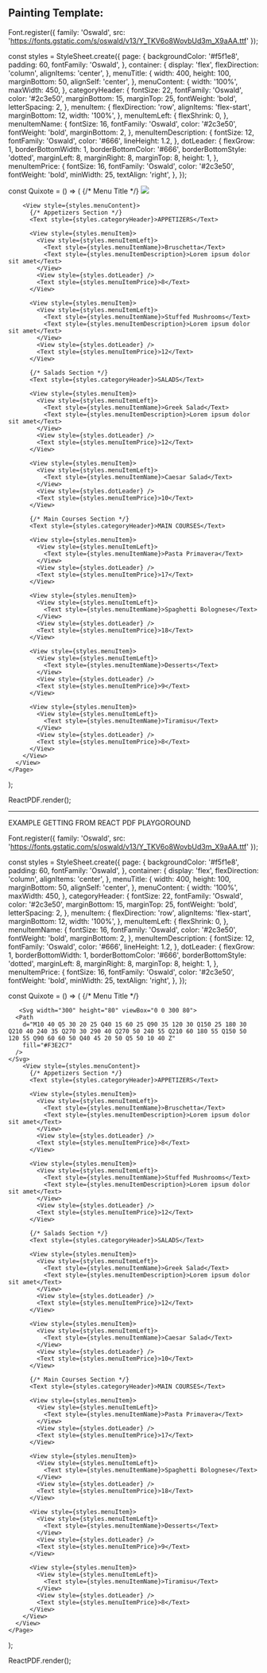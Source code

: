 ## Painting Template:

Font.register({
  family: 'Oswald',
  src: 'https://fonts.gstatic.com/s/oswald/v13/Y_TKV6o8WovbUd3m_X9aAA.ttf'
});

const styles = StyleSheet.create({
  page: {
    backgroundColor: '#f5f1e8',
    padding: 60,
    fontFamily: 'Oswald',
  },
  container: {
    display: 'flex',
    flexDirection: 'column',
    alignItems: 'center',
  },
  menuTitle: {
    width: 400,
    height: 100,
    marginBottom: 50,
    alignSelf: 'center',
  },
  menuContent: {
    width: '100%',
    maxWidth: 450,
  },
  categoryHeader: {
    fontSize: 22,
    fontFamily: 'Oswald',
    color: '#2c3e50',
    marginBottom: 15,
    marginTop: 25,
    fontWeight: 'bold',
    letterSpacing: 2,
  },
  menuItem: {
    flexDirection: 'row',
    alignItems: 'flex-start',
    marginBottom: 12,
    width: '100%',
  },
  menuItemLeft: {
    flexShrink: 0,
  },
  menuItemName: {
    fontSize: 16,
    fontFamily: 'Oswald',
    color: '#2c3e50',
    fontWeight: 'bold',
    marginBottom: 2,
  },
  menuItemDescription: {
    fontSize: 12,
    fontFamily: 'Oswald',
    color: '#666',
    lineHeight: 1.2,
  },
  dotLeader: {
    flexGrow: 1,
    borderBottomWidth: 1,
    borderBottomColor: '#666',
    borderBottomStyle: 'dotted',
    marginLeft: 8,
    marginRight: 8,
    marginTop: 8,
    height: 1,
  },
  menuItemPrice: {
    fontSize: 16,
    fontFamily: 'Oswald',
    color: '#2c3e50',
    fontWeight: 'bold',
    minWidth: 25,
    textAlign: 'right',
  },
});

const Quixote = () => (
  <Document>
    <Page style={styles.page} size="A4">
      <View style={styles.container}>
        {/* Menu Title */}
        <Image 
          style={styles.menuTitle}
          src="https://sdmntpritalynorth.oaiusercontent.com/files/00000000-3148-6246-a338-46eeacb74170/raw?se=2025-07-08T10%3A24%3A04Z&sp=r&sv=2024-08-04&sr=b&scid=d3b3101d-7e2b-5b19-a25f-349f5f949143&skoid=eb780365-537d-4279-a878-cae64e33aa9c&sktid=a48cca56-e6da-484e-a814-9c849652bcb3&skt=2025-07-08T07%3A50%3A37Z&ske=2025-07-09T07%3A50%3A37Z&sks=b&skv=2024-08-04&sig=Gg%2BNaW1eLR5GW7%2BtqDjiaBoMJQ3SoLZdkXVLxRl4kBY%3D"
        />

        <View style={styles.menuContent}>
          {/* Appetizers Section */}
          <Text style={styles.categoryHeader}>APPETIZERS</Text>
          
          <View style={styles.menuItem}>
            <View style={styles.menuItemLeft}>
              <Text style={styles.menuItemName}>Bruschetta</Text>
              <Text style={styles.menuItemDescription}>Lorem ipsum dolor sit amet</Text>
            </View>
            <View style={styles.dotLeader} />
            <Text style={styles.menuItemPrice}>8</Text>
          </View>

          <View style={styles.menuItem}>
            <View style={styles.menuItemLeft}>
              <Text style={styles.menuItemName}>Stuffed Mushrooms</Text>
              <Text style={styles.menuItemDescription}>Lorem ipsum dolor sit amet</Text>
            </View>
            <View style={styles.dotLeader} />
            <Text style={styles.menuItemPrice}>12</Text>
          </View>

          {/* Salads Section */}
          <Text style={styles.categoryHeader}>SALADS</Text>
          
          <View style={styles.menuItem}>
            <View style={styles.menuItemLeft}>
              <Text style={styles.menuItemName}>Greek Salad</Text>
              <Text style={styles.menuItemDescription}>Lorem ipsum dolor sit amet</Text>
            </View>
            <View style={styles.dotLeader} />
            <Text style={styles.menuItemPrice}>12</Text>
          </View>

          <View style={styles.menuItem}>
            <View style={styles.menuItemLeft}>
              <Text style={styles.menuItemName}>Caesar Salad</Text>
            </View>
            <View style={styles.dotLeader} />
            <Text style={styles.menuItemPrice}>10</Text>
          </View>

          {/* Main Courses Section */}
          <Text style={styles.categoryHeader}>MAIN COURSES</Text>
          
          <View style={styles.menuItem}>
            <View style={styles.menuItemLeft}>
              <Text style={styles.menuItemName}>Pasta Primavera</Text>
            </View>
            <View style={styles.dotLeader} />
            <Text style={styles.menuItemPrice}>17</Text>
          </View>

          <View style={styles.menuItem}>
            <View style={styles.menuItemLeft}>
              <Text style={styles.menuItemName}>Spaghetti Bolognese</Text>
            </View>
            <View style={styles.dotLeader} />
            <Text style={styles.menuItemPrice}>18</Text>
          </View>

          <View style={styles.menuItem}>
            <View style={styles.menuItemLeft}>
              <Text style={styles.menuItemName}>Desserts</Text>
            </View>
            <View style={styles.dotLeader} />
            <Text style={styles.menuItemPrice}>9</Text>
          </View>

          <View style={styles.menuItem}>
            <View style={styles.menuItemLeft}>
              <Text style={styles.menuItemName}>Tiramisu</Text>
            </View>
            <View style={styles.dotLeader} />
            <Text style={styles.menuItemPrice}>8</Text>
          </View>
        </View>
      </View>
    </Page>
  </Document>
);

ReactPDF.render(<Quixote />);





------------------------------------------
EXAMPLE GETTING FROM REACT PDF PLAYGOROUND

Font.register({
  family: 'Oswald',
  src: 'https://fonts.gstatic.com/s/oswald/v13/Y_TKV6o8WovbUd3m_X9aAA.ttf'
});

const styles = StyleSheet.create({
  page: {
    backgroundColor: '#f5f1e8',
    padding: 60,
    fontFamily: 'Oswald',
  },
  container: {
    display: 'flex',
    flexDirection: 'column',
    alignItems: 'center',
  },
  menuTitle: {
    width: 400,
    height: 100,
    marginBottom: 50,
    alignSelf: 'center',
  },
  menuContent: {
    width: '100%',
    maxWidth: 450,
  },
  categoryHeader: {
    fontSize: 22,
    fontFamily: 'Oswald',
    color: '#2c3e50',
    marginBottom: 15,
    marginTop: 25,
    fontWeight: 'bold',
    letterSpacing: 2,
  },
  menuItem: {
    flexDirection: 'row',
    alignItems: 'flex-start',
    marginBottom: 12,
    width: '100%',
  },
  menuItemLeft: {
    flexShrink: 0,
  },
  menuItemName: {
    fontSize: 16,
    fontFamily: 'Oswald',
    color: '#2c3e50',
    fontWeight: 'bold',
    marginBottom: 2,
  },
  menuItemDescription: {
    fontSize: 12,
    fontFamily: 'Oswald',
    color: '#666',
    lineHeight: 1.2,
  },
  dotLeader: {
    flexGrow: 1,
    borderBottomWidth: 1,
    borderBottomColor: '#666',
    borderBottomStyle: 'dotted',
    marginLeft: 8,
    marginRight: 8,
    marginTop: 8,
    height: 1,
  },
  menuItemPrice: {
    fontSize: 16,
    fontFamily: 'Oswald',
    color: '#2c3e50',
    fontWeight: 'bold',
    minWidth: 25,
    textAlign: 'right',
  },
});

const Quixote = () => (
  <Document>
    <Page style={styles.page} size="A4">
      <View style={styles.container}>
        {/* Menu Title */}
        
       <Svg width="300" height="80" viewBox="0 0 300 80">
      <Path
        d="M10 40 Q5 30 20 25 Q40 15 60 25 Q90 35 120 30 Q150 25 180 30 Q210 40 240 35 Q270 30 290 40 Q270 50 240 55 Q210 60 180 55 Q150 50 120 55 Q90 60 60 50 Q40 45 20 50 Q5 50 10 40 Z"
        fill="#F3E2C7"
      />
    </Svg>
        <View style={styles.menuContent}>
          {/* Appetizers Section */}
          <Text style={styles.categoryHeader}>APPETIZERS</Text>
          
          <View style={styles.menuItem}>
            <View style={styles.menuItemLeft}>
              <Text style={styles.menuItemName}>Bruschetta</Text>
              <Text style={styles.menuItemDescription}>Lorem ipsum dolor sit amet</Text>
            </View>
            <View style={styles.dotLeader} />
            <Text style={styles.menuItemPrice}>8</Text>
          </View>

          <View style={styles.menuItem}>
            <View style={styles.menuItemLeft}>
              <Text style={styles.menuItemName}>Stuffed Mushrooms</Text>
              <Text style={styles.menuItemDescription}>Lorem ipsum dolor sit amet</Text>
            </View>
            <View style={styles.dotLeader} />
            <Text style={styles.menuItemPrice}>12</Text>
          </View>

          {/* Salads Section */}
          <Text style={styles.categoryHeader}>SALADS</Text>
          
          <View style={styles.menuItem}>
            <View style={styles.menuItemLeft}>
              <Text style={styles.menuItemName}>Greek Salad</Text>
              <Text style={styles.menuItemDescription}>Lorem ipsum dolor sit amet</Text>
            </View>
            <View style={styles.dotLeader} />
            <Text style={styles.menuItemPrice}>12</Text>
          </View>

          <View style={styles.menuItem}>
            <View style={styles.menuItemLeft}>
              <Text style={styles.menuItemName}>Caesar Salad</Text>
            </View>
            <View style={styles.dotLeader} />
            <Text style={styles.menuItemPrice}>10</Text>
          </View>

          {/* Main Courses Section */}
          <Text style={styles.categoryHeader}>MAIN COURSES</Text>
          
          <View style={styles.menuItem}>
            <View style={styles.menuItemLeft}>
              <Text style={styles.menuItemName}>Pasta Primavera</Text>
            </View>
            <View style={styles.dotLeader} />
            <Text style={styles.menuItemPrice}>17</Text>
          </View>

          <View style={styles.menuItem}>
            <View style={styles.menuItemLeft}>
              <Text style={styles.menuItemName}>Spaghetti Bolognese</Text>
            </View>
            <View style={styles.dotLeader} />
            <Text style={styles.menuItemPrice}>18</Text>
          </View>

          <View style={styles.menuItem}>
            <View style={styles.menuItemLeft}>
              <Text style={styles.menuItemName}>Desserts</Text>
            </View>
            <View style={styles.dotLeader} />
            <Text style={styles.menuItemPrice}>9</Text>
          </View>

          <View style={styles.menuItem}>
            <View style={styles.menuItemLeft}>
              <Text style={styles.menuItemName}>Tiramisu</Text>
            </View>
            <View style={styles.dotLeader} />
            <Text style={styles.menuItemPrice}>8</Text>
          </View>
        </View>
      </View>
    </Page>
  </Document>
);

ReactPDF.render(<Quixote />);